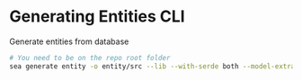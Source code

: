 # Generating Entities CLI

Generate entities from database

```sh
# You need to be on the repo root folder
sea generate entity -o entity/src --lib --with-serde both --model-extra-derives 'endovelicus_macros::OptionalModel' --serde-skip-hidden-column
```
